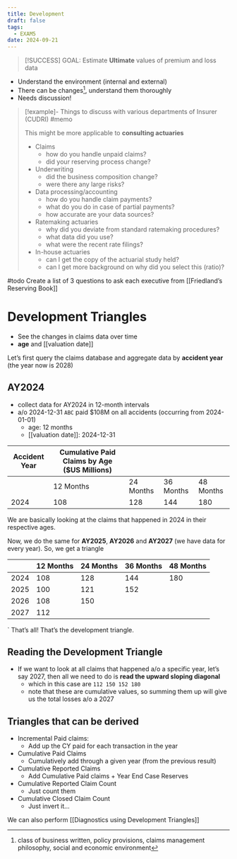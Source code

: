 ```yaml
---
title: Development
draft: false
tags:
  - EXAM5
date: 2024-09-21
---
```


> [!SUCCESS] GOAL: Estimate **Ultimate** values of premium and loss data

- Understand the environment (internal and external)
- There can be changes[^changes], understand them thoroughly
- Needs discussion!

> [!example]- Things to discuss with various departments of Insurer (CUDRI) #memo
> 
> This might be more applicable to **consulting actuaries**
> 
> - Claims
> 	- how do you handle unpaid claims?
> 	- did your reserving process change?
> - Underwriting
> 	- did the business composition change?
> 	- were there any large risks?
> - Data processing/accounting
> 	- how do you handle claim payments?
> 	- what do you do in case of partial payments?
> 	- how accurate are your data sources?
> - Ratemaking actuaries
> 	- why did you deviate from standard ratemaking procedures?
> 	- what data did you use?
> 	- what were the recent rate filings?
> - In-house actuaries
> 	- can I get the copy of the actuarial study held?
> 	- can I get more background on why did you select this (ratio)?

#todo Create a list of 3 questions to ask each executive from [[Friedland’s Reserving Book]]

# Development Triangles

- See the changes in claims data over time
- **age** and [[valuation date]]

Let’s first query the claims database and aggregate data by **accident year** (the year now is 2028)

## AY2024

- collect data for AY2024 in 12-month intervals
- a/o 2024-12-31 `ABC` paid $108M on all accidents (occurring from 2024-01-01)
	- age: 12 months
	- [[valuation date]]: 2024-12-31

| Accident Year | Cumulative Paid Claims by Age ($US Millions) |           |           |           |
| ------------- | -------------------------------------------- | --------- | --------- | --------- |
|               | 12 Months                                    | 24 Months | 36 Months | 48 Months |
| 2024          | 108                                          | 128       | 144       | 180       |

We are basically looking at the claims that happened in 2024 in their respective ages.

Now, we do the same for **AY2025**, **AY2026** and **AY2027** (we have data for every year). So, we get a triangle

|      | 12 Months | 24 Months | 36 Months | 48 Months |
| ---- | --------- | --------- | --------- | --------- |
| 2024 | 108       | 128       | 144       | 180       |
| 2025 | 100       | 121       | 152       |           |
| 2026 | 108       | 150       |           |           |
| 2027 | 112       |           |           |           |
`
That’s all! That’s the development triangle.

## Reading the Development Triangle

- If we want to look at all claims that happened a/o a specific year, let’s say 2027, then all we need to do is **read the upward sloping diagonal** 
	- which in this case are `112 150 152 180`
	- note that these are cumulative values, so summing them up will give us the total losses a/o a 2027

## Triangles that can be derived

- Incremental Paid claims:
	- Add up the CY paid for each transaction in the year
- Cumulative Paid Claims
	- Cumulatively add through a given year (from the previous result)
- Cumulative Reported Claims
	- Add Cumulative Paid claims + Year End Case Reserves
- Cumulative Reported Claim Count
	- Just count them
- Cumulative Closed Claim Count
	- Just invert it...

We can also perform [[Diagnostics using Development Triangles]]

[^changes]: class of business written, policy provisions, claims management philosophy, social and economic environment